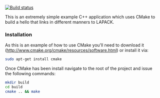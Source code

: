 [![Build status](https://ci.appveyor.com/api/projects/status/b6jv06rqce382gh7?svg=true)](https://ci.appveyor.com/project/massich/cpp-mkl-test)

This is an extremely simple example C++ application which uses CMake to build a hello that links in different manners to LAPACK.

### Installation ###
As this is an example of how to use CMake you'll need to download it (http://www.cmake.org/cmake/resources/software.html) or install it via:
```bash
sudo apt-get install cmake
```
Once CMake has been install navigate to the root of the project and issue the following commands:
```bash
mkdir build
cd build
cmake .. && make
```

